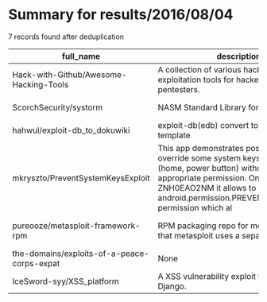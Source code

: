 
# Summary for results/2016/08/04
    
7 records found after deduplication

| full_name | description | html_url | matched_list | matched_count | pushed_at | size | stargazers_count | language | forks_count | vul_ids |
|---------------------------------------------|------------------------------------------------------------------------------------------------------------------------------------------------------------------------------------------------------------------------------------------------------------------|----------------------------------------------------------------|----------------------------------|-----------------|---------------------------|--------|--------------------|------------|---------------|-----------|
| Hack-with-Github/Awesome-Hacking-Tools | A collection of various hacking and exploitation tools for hackers and pentesters. | https://github.com/Hack-with-Github/Awesome-Hacking-Tools | ['exploit'] | 1 | 2016-08-04 03:11:10+00:00 | 5 | 79 | | 39 | [] |
| ScorchSecurity/systorm | NASM Standard Library for shellcode | https://github.com/ScorchSecurity/systorm | ['shellcode'] | 1 | 2016-08-04 23:01:34+00:00 | 14 | 68 | Assembly | 8 | [] |
| hahwul/exploit-db_to_dokuwiki | exploit-db(edb) convert to dokuwiki template | https://github.com/hahwul/exploit-db_to_dokuwiki | ['exploit'] | 1 | 2016-08-04 02:11:13+00:00 | 7 | 3 | Python | 2 | [] |
| mkryszto/PreventSystemKeysExploit | This app demonstrates possibility to override some system keys behaviour (home, power button) without having appropriate permission. On official release ZNH0EAO2NM it allows to bypass android.permission.PREVENT_POWER_KEY permission which al | https://github.com/mkryszto/PreventSystemKeysExploit | ['exploit'] | 1 | 2016-08-04 10:36:03+00:00 | 85 | 4 | Java | 3 | [] |
| pureooze/metasploit-framework-rpm | RPM packaging repo for metasploit. Note that metasploit uses a separate license. | https://github.com/pureooze/metasploit-framework-rpm | ['metasploit module OR payload'] | 1 | 2016-08-04 16:44:02+00:00 | 8 | 0 | nan | 0 | [] |
| the-domains/exploits-of-a-peace-corps-expat | None | https://github.com/the-domains/exploits-of-a-peace-corps-expat | ['exploit'] | 1 | 2016-08-04 21:51:54+00:00 | 1 | 0 | | 0 | [] |
| IceSword-syy/XSS_platform | A XSS vulnerability exploit tool based on Django. | https://github.com/IceSword-syy/XSS_platform | ['exploit'] | 1 | 2016-08-04 03:44:59+00:00 | 56 | 1 | Python | 0 | [] |
